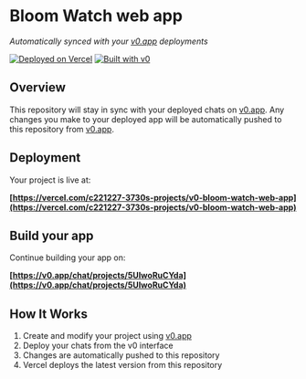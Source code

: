 # Bloom Watch web app

*Automatically synced with your [v0.app](https://v0.app) deployments*

[![Deployed on Vercel](https://img.shields.io/badge/Deployed%20on-Vercel-black?style=for-the-badge&logo=vercel)](https://vercel.com/c221227-3730s-projects/v0-bloom-watch-web-app)
[![Built with v0](https://img.shields.io/badge/Built%20with-v0.app-black?style=for-the-badge)](https://v0.app/chat/projects/5UIwoRuCYda)

## Overview

This repository will stay in sync with your deployed chats on [v0.app](https://v0.app).
Any changes you make to your deployed app will be automatically pushed to this repository from [v0.app](https://v0.app).

## Deployment

Your project is live at:

**[https://vercel.com/c221227-3730s-projects/v0-bloom-watch-web-app](https://vercel.com/c221227-3730s-projects/v0-bloom-watch-web-app)**

## Build your app

Continue building your app on:

**[https://v0.app/chat/projects/5UIwoRuCYda](https://v0.app/chat/projects/5UIwoRuCYda)**

## How It Works

1. Create and modify your project using [v0.app](https://v0.app)
2. Deploy your chats from the v0 interface
3. Changes are automatically pushed to this repository
4. Vercel deploys the latest version from this repository
